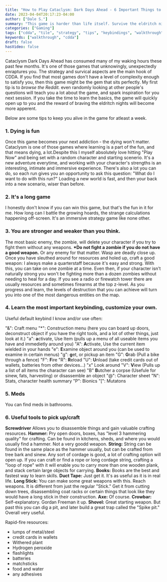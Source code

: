 ```yaml
---
title: "How to Play Cataclysm: Dark Days Ahead - 6 Important Things to Know" ## Means name of the article is filename
date: 2023-04-04T20:17:23-04:00
author: ["Dale S."]
summary: "This game is harder than life itself. Survive the eldritch nights with these tips."
categories: ["Gaming"]
tags: ["cdda", "tile", "strategy", "tips", "keybindings", "walkthrough"]
keywords: ["walkthrough", "cdda"]
draft: false
hasVideo: false
---
```


Cataclysm Dark Days Ahead has consumed many of my waking hours these past few months. It's one of those games that unknowingly, unexpectedly enraptures you. The strategy and survical aspects are the main hook of CDDA. If you find that most games don't have a level of complexity enough to satisfy you, then this game might be the gem that sits perfectly. My first tip is to _browse the Reddit._ even randomly looking at other people's questions will teach you a lot about the game, and spark inspiration for you next session. If you take the time to learn the basics, the game will quickly open up to you and the reward of braving the eldritch nights will become more apperent.

Below are some tips to keep you alive in the game for atleast a week.

### 1. Dying is fun

Once this game becomes your next addiction - the dying won't matter. Cataclysm is one of those games where learning is a part of the fun, and that means dying, a lot.Despite this I myself absolutely love hitting "Play Now" and being set with a random character and starting scenerio. It's a new adventure everytime, and working with your character's strengths is an interesting, intimate and immersive experience. There's also a lot you can do, so each run gives you an opportunity to ask this question: "What do I want to do with this run?" Loading a new world is fast, and then your back into a new scenario, wiser than before.

### 2. It's a long game

I honestly don't know if you can win this game, but that's the fun in it for me. How long can I battle the growing hoards, the strange calculations happening off-screen. It's an immersive strategy game like none other.

### 3. You are stronger and weaker than you think.

The most basic enemy, the zombie, will delete your character if you try to fight them without any weapons. **\*Do not fight a zombie if you do not have a good weapon.** Or any enemy for that matter. Wasp are deadly close up. Once you have sleuthed around for resources and holed up, craft a good weapon: I always make a quarterstaff because it's easy and strong. With this, you can take on one zombie at a time. Even then, if your character isn't naturally strong you won't be fighting more than a dozen zombies without needing to heal for a day. If you see a radio or firewatch tower there are usually resources and sometimes firearms at the top z-level. As you progress and learn, the levels of destruction that you can achieve will turn you into one of the most dangerous entities on the map.

### 4. Learn the most important keybinding, customize your own.

Useful default keybind I know and/or use often:

"&": Craft menu
"\*": Construction menu (here you can board up doors, deconstruct object if you have the right tools, and a lot of other things, just look at it.)
"a": **a**ctivate, Use Item (pulls up a menu of all useable items you have and immedietly around you)
"A": **A**ctivate, Use the current item wielded in your hands
"e": **E**xamine object around you (can be used to examine in certain menus)
"g": **g**et, or pickup an item
"G": **G**rab (Pull a bike through a fence)
"F": **F**ire
"R": **R**eload
"U": **U**nload (take credit cards out of wallets, batteries from other devices...)
"x" Look around
"V": **V**iew (Pulls up a list of all items the character can see)
"B" **B**utcher a corpse (Usefule for sinew, fats, harvesting) or disassemble an object
"@": Character sheet
"N": Stats, character health summary
"P": Bionics
"\[": Mutatons

### 5. Meds

You can find meds in bathrooms.

### 6. Useful tools to pick up/craft

**Screwdriver** Allows you to disassemble things and gain valuable crafting resources.
**Hammer:** Pry open doors, boxes, has "level 3 hammering quality" for crafting. Can be found in kitchens, sheds, and where you would usually find a hammer. Not a very goodd weapon.
**String:** String can be found in the same place as the hammer usually, but can be crafted from tree bark and sinew. Any sort of cordage is good, a lot of crafting option will open up. If you can craft or find a rope or long cordage string, crafting a "loop of rope" with it will enable you to carry more than one wooden plank, and stack certain large objects for carrying.
**Books:** Books are the best and fastest way to learn skills.
**Duct Tape:** Just get it. It's as useful as it is in real life.
**Long Stick:** You can make some great weapons with this. Reach weapons. It is different from just the regular "Stick." Get it from cutting down trees, disassembling coat racks or certain things that look like they would have a long stick in their construction.
**Axe:** Of course.
**Crowbar:** Self-explanatory. Gordan Freeman it up.
**Shovel:** Great starting weapon. But past this you can dig a pit, and later build a great trap called the "Spike pit." Overall very useful.

Rapid-fire resources:

- lumps of metal/steel
- credit cards in wallets
- Withered plant
- Hydrogen peroxide
- flashlights
- batteries
- matchsticks
- food and water
- any adhesives
